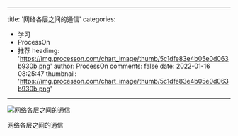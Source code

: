 
---
title: '网络各层之间的通信'
categories: 
 - 学习
 - ProcessOn
 - 推荐
headimg: 'https://img.processon.com/chart_image/thumb/5c1dfe83e4b05e0d063b930b.png'
author: ProcessOn
comments: false
date: 2022-01-16 08:25:47
thumbnail: 'https://img.processon.com/chart_image/thumb/5c1dfe83e4b05e0d063b930b.png'
---

<div>   
<img class="thumb" alt="网络各层之间的通信" src="https://img.processon.com/chart_image/thumb/5c1dfe83e4b05e0d063b930b.png" referrerpolicy="no-referrer">
<p>网络各层之间的通信</p>  
</div>
            